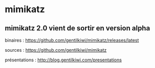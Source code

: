 
# mimikatz
## mimikatz 2.0 vient de sortir en version alpha

binaires : https://github.com/gentilkiwi/mimikatz/releases/latest

sources : https://github.com/gentilkiwi/mimikatz

présentations : http://blog.gentilkiwi.com/presentations

